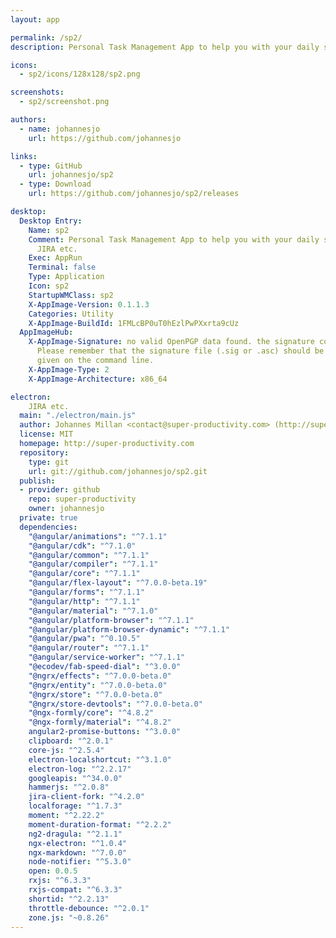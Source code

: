 ```yaml
---
layout: app

permalink: /sp2/
description: Personal Task Management App to help you with your daily struggle with JIRA etc.

icons:
  - sp2/icons/128x128/sp2.png

screenshots:
  - sp2/screenshot.png

authors:
  - name: johannesjo
    url: https://github.com/johannesjo

links:
  - type: GitHub
    url: johannesjo/sp2
  - type: Download
    url: https://github.com/johannesjo/sp2/releases

desktop:
  Desktop Entry:
    Name: sp2
    Comment: Personal Task Management App to help you with your daily struggle with
      JIRA etc.
    Exec: AppRun
    Terminal: false
    Type: Application
    Icon: sp2
    StartupWMClass: sp2
    X-AppImage-Version: 0.1.1.3
    Categories: Utility
    X-AppImage-BuildId: 1FMLcBP0uT0hEzlPwPXxrta9cUz
  AppImageHub:
    X-AppImage-Signature: no valid OpenPGP data found. the signature could not be verified.
      Please remember that the signature file (.sig or .asc) should be the first file
      given on the command line.
    X-AppImage-Type: 2
    X-AppImage-Architecture: x86_64

electron:
    JIRA etc.
  main: "./electron/main.js"
  author: Johannes Millan <contact@super-productivity.com> (http://super-productivity.com)
  license: MIT
  homepage: http://super-productivity.com
  repository:
    type: git
    url: git://github.com/johannesjo/sp2.git
  publish:
  - provider: github
    repo: super-productivity
    owner: johannesjo
  private: true
  dependencies:
    "@angular/animations": "^7.1.1"
    "@angular/cdk": "^7.1.0"
    "@angular/common": "^7.1.1"
    "@angular/compiler": "^7.1.1"
    "@angular/core": "^7.1.1"
    "@angular/flex-layout": "^7.0.0-beta.19"
    "@angular/forms": "^7.1.1"
    "@angular/http": "^7.1.1"
    "@angular/material": "^7.1.0"
    "@angular/platform-browser": "^7.1.1"
    "@angular/platform-browser-dynamic": "^7.1.1"
    "@angular/pwa": "^0.10.5"
    "@angular/router": "^7.1.1"
    "@angular/service-worker": "^7.1.1"
    "@ecodev/fab-speed-dial": "^3.0.0"
    "@ngrx/effects": "^7.0.0-beta.0"
    "@ngrx/entity": "^7.0.0-beta.0"
    "@ngrx/store": "^7.0.0-beta.0"
    "@ngrx/store-devtools": "^7.0.0-beta.0"
    "@ngx-formly/core": "^4.8.2"
    "@ngx-formly/material": "^4.8.2"
    angular2-promise-buttons: "^3.0.0"
    clipboard: "^2.0.1"
    core-js: "^2.5.4"
    electron-localshortcut: "^3.1.0"
    electron-log: "^2.2.17"
    googleapis: "^34.0.0"
    hammerjs: "^2.0.8"
    jira-client-fork: "^4.2.0"
    localforage: "^1.7.3"
    moment: "^2.22.2"
    moment-duration-format: "^2.2.2"
    ng2-dragula: "^2.1.1"
    ngx-electron: "^1.0.4"
    ngx-markdown: "^7.0.0"
    node-notifier: "^5.3.0"
    open: 0.0.5
    rxjs: "^6.3.3"
    rxjs-compat: "^6.3.3"
    shortid: "^2.2.13"
    throttle-debounce: "^2.0.1"
    zone.js: "~0.8.26"
---
```

